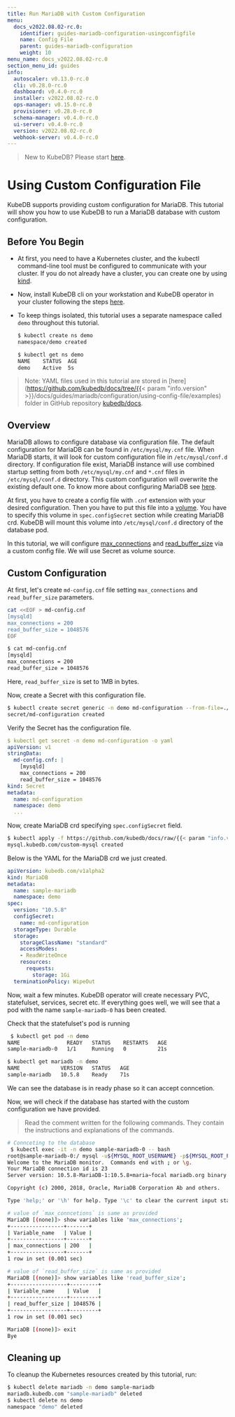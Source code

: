 ```yaml
---
title: Run MariaDB with Custom Configuration
menu:
  docs_v2022.08.02-rc.0:
    identifier: guides-mariadb-configuration-usingconfigfile
    name: Config File
    parent: guides-mariadb-configuration
    weight: 10
menu_name: docs_v2022.08.02-rc.0
section_menu_id: guides
info:
  autoscaler: v0.13.0-rc.0
  cli: v0.28.0-rc.0
  dashboard: v0.4.0-rc.0
  installer: v2022.08.02-rc.0
  ops-manager: v0.15.0-rc.0
  provisioner: v0.28.0-rc.0
  schema-manager: v0.4.0-rc.0
  ui-server: v0.4.0-rc.0
  version: v2022.08.02-rc.0
  webhook-server: v0.4.0-rc.0
---
```


> New to KubeDB? Please start [here](/docs/v2022.08.02-rc.0/README).

# Using Custom Configuration File

KubeDB supports providing custom configuration for MariaDB. This tutorial will show you how to use KubeDB to run a MariaDB database with custom configuration.

## Before You Begin

- At first, you need to have a Kubernetes cluster, and the kubectl command-line tool must be configured to communicate with your cluster. If you do not already have a cluster, you can create one by using [kind](https://kind.sigs.k8s.io/docs/user/quick-start/).

- Now, install KubeDB cli on your workstation and KubeDB operator in your cluster following the steps [here](/docs/v2022.08.02-rc.0/setup/README).

- To keep things isolated, this tutorial uses a separate namespace called `demo` throughout this tutorial.

  ```bash
  $ kubectl create ns demo
  namespace/demo created

  $ kubectl get ns demo
  NAME    STATUS  AGE
  demo    Active  5s
  ```

> Note: YAML files used in this tutorial are stored in [here](https://github.com/kubedb/docs/tree/{{< param "info.version" >}}/docs/guides/mariadb/configuration/using-config-file/examples) folder in GitHub repository [kubedb/docs](https://github.com/kubedb/docs).

## Overview

MariaDB allows to configure database via configuration file. The default configuration for MariaDB can be found in `/etc/mysql/my.cnf` file. When MariaDB starts, it will look for custom configuration file in `/etc/mysql/conf.d` directory. If configuration file exist, MariaDB instance will use combined startup setting from both `/etc/mysql/my.cnf` and `*.cnf` files in `/etc/mysql/conf.d` directory. This custom configuration will overwrite the existing default one. To know more about configuring MariaDB see [here](https://mariadb.com/kb/en/configuring-mariadb-with-option-files/).

At first, you have to create a config file with `.cnf` extension with your desired configuration. Then you have to put this file into a [volume](https://kubernetes.io/docs/concepts/storage/volumes/). You have to specify this volume  in `spec.configSecret` section while creating MariaDB crd. KubeDB will mount this volume into `/etc/mysql/conf.d` directory of the database pod.

In this tutorial, we will configure [max_connections](https://mariadb.com/docs/reference/mdb/system-variables/max_connections/) and [read_buffer_size](https://mariadb.com/docs/reference/mdb/system-variables/read_buffer_size/) via a custom config file. We will use Secret as volume source.

## Custom Configuration

At first, let's create `md-config.cnf` file setting `max_connections` and `read_buffer_size` parameters.

```bash
cat <<EOF > md-config.cnf
[mysqld]
max_connections = 200
read_buffer_size = 1048576
EOF

$ cat md-config.cnf
[mysqld]
max_connections = 200
read_buffer_size = 1048576
```

Here, `read_buffer_size` is set to 1MB in bytes.

Now, create a Secret with this configuration file.

```bash
$ kubectl create secret generic -n demo md-configuration --from-file=./md-config.cnf
secret/md-configuration created
```

Verify the Secret has the configuration file.

```yaml
$ kubectl get secret -n demo md-configuration -o yaml
apiVersion: v1
stringData:
  md-config.cnf: |
    [mysqld]
    max_connections = 200
    read_buffer_size = 1048576
kind: Secret
metadata:
  name: md-configuration
  namespace: demo
  ...
```

Now, create MariaDB crd specifying `spec.configSecret` field.

```bash
$ kubectl apply -f https://github.com/kubedb/docs/raw/{{< param "info.version" >}}/docs/guides/mariadb/configuration/using-config-file/examples/md-custom.yaml
mysql.kubedb.com/custom-mysql created
```

Below is the YAML for the MariaDB crd we just created.

```yaml
apiVersion: kubedb.com/v1alpha2
kind: MariaDB
metadata:
  name: sample-mariadb
  namespace: demo
spec:
  version: "10.5.8"
  configSecret:
    name: md-configuration
  storageType: Durable
  storage:
    storageClassName: "standard"
    accessModes:
    - ReadWriteOnce
    resources:
      requests:
        storage: 1Gi
  terminationPolicy: WipeOut

```

Now, wait a few minutes. KubeDB operator will create necessary PVC, statefulset, services, secret etc. If everything goes well, we will see that a pod with the name `sample-mariadb-0` has been created.

Check that the statefulset's pod is running

```bash
 $ kubectl get pod -n demo
NAME               READY   STATUS    RESTARTS   AGE
sample-mariadb-0   1/1     Running   0          21s

$ kubectl get mariadb -n demo 
NAME             VERSION   STATUS   AGE
sample-mariadb   10.5.8    Ready    71s
```

We can see the database is in ready phase so it can accept conncetion.

Now, we will check if the database has started with the custom configuration we have provided.

> Read the comment written for the following commands. They contain the instructions and explanations of the commands.

```bash
# Connceting to the database
 $ kubectl exec -it -n demo sample-mariadb-0 -- bash
root@sample-mariadb-0:/ mysql -u${MYSQL_ROOT_USERNAME} -p${MYSQL_ROOT_PASSWORD}
Welcome to the MariaDB monitor.  Commands end with ; or \g.
Your MariaDB connection id is 23
Server version: 10.5.8-MariaDB-1:10.5.8+maria~focal mariadb.org binary distribution

Copyright (c) 2000, 2018, Oracle, MariaDB Corporation Ab and others.

Type 'help;' or '\h' for help. Type '\c' to clear the current input statement.

# value of `max_conncetions` is same as provided 
MariaDB [(none)]> show variables like 'max_connections';
+-----------------+-------+
| Variable_name   | Value |
+-----------------+-------+
| max_connections | 200   |
+-----------------+-------+
1 row in set (0.001 sec)

# value of `read_buffer_size` is same as provided
MariaDB [(none)]> show variables like 'read_buffer_size';
+------------------+---------+
| Variable_name    | Value   |
+------------------+---------+
| read_buffer_size | 1048576 |
+------------------+---------+
1 row in set (0.001 sec)

MariaDB [(none)]> exit
Bye
```

## Cleaning up

To cleanup the Kubernetes resources created by this tutorial, run:

```bash
$ kubectl delete mariadb -n demo sample-mariadb
mariadb.kubedb.com "sample-mariadb" deleted
$ kubectl delete ns demo
namespace "demo" deleted
```
